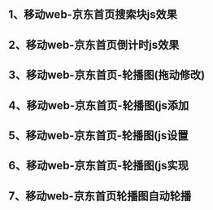 ## 1、移动web-京东首页搜索块js效果
## 2、移动web-京东首页倒计时js效果
## 3、移动web-京东首页-轮播图(拖动修改)
## 4、移动web-京东首页-轮播图(js添加
## 5、移动web-京东首页-轮播图(js设置
## 6、移动web-京东首页-轮播图(js实现
## 7、移动web-京东首页轮播图自动轮播
